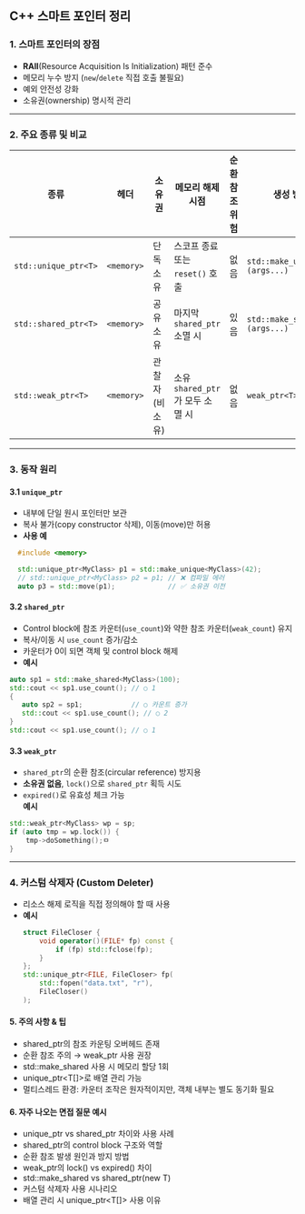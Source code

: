 ## C++ 스마트 포인터 정리

### 1. 스마트 포인터의 장점
- **RAII**(Resource Acquisition Is Initialization) 패턴 준수  
- 메모리 누수 방지 (`new`/`delete` 직접 호출 불필요)  
- 예외 안전성 강화  
- 소유권(ownership) 명시적 관리  

---

### 2. 주요 종류 및 비교

| 종류                    | 헤더               | 소유권        | 메모리 해제 시점                   | 순환 참조 위험     | 생성 방법                          |
|-------------------------|--------------------|---------------|------------------------------------|--------------------|------------------------------------|
| `std::unique_ptr<T>`    | `<memory>`         | 단독 소유     | 스코프 종료 또는 `reset()` 호출    | 없음               | `std::make_unique<T>(args...)`     |
| `std::shared_ptr<T>`    | `<memory>`         | 공유 소유     | 마지막 `shared_ptr` 소멸 시        | 있음               | `std::make_shared<T>(args...)`     |
| `std::weak_ptr<T>`      | `<memory>`         | 관찰자(비소유)| 소유 `shared_ptr`가 모두 소멸 시    | 없음               | `weak_ptr<T> w(sp);`               |

---

### 3. 동작 원리

#### 3.1 `unique_ptr`
- 내부에 단일 원시 포인터만 보관  
- 복사 불가(copy constructor 삭제), 이동(move)만 허용  
- **사용 예**
```cpp
  #include <memory>

  std::unique_ptr<MyClass> p1 = std::make_unique<MyClass>(42);
  // std::unique_ptr<MyClass> p2 = p1; // ❌ 컴파일 에러
  auto p3 = std::move(p1);             // ✅ 소유권 이전
```

#### 3.2 `shared_ptr`
- Control block에 참조 카운터(`use_count`)와 약한 참조 카운터(`weak_count`) 유지  
- 복사/이동 시 `use_count` 증가/감소  
- 카운터가 0이 되면 객체 및 control block 해제  
- **예시**
 ```cpp
auto sp1 = std::make_shared<MyClass>(100);
std::cout << sp1.use_count(); // ○ 1
{
    auto sp2 = sp1;            // ○ 카운트 증가
    std::cout << sp1.use_count(); // ○ 2
}
std::cout << sp1.use_count(); // ○ 1
```

#### 3.3 `weak_ptr`
- `shared_ptr`의 순환 참조(circular reference) 방지용
- **소유권 없음**, `lock()`으로 `shared_ptr` 획득 시도  
- `expired()`로 유효성 체크 가능  
**예시**
```cpp
std::weak_ptr<MyClass> wp = sp;
if (auto tmp = wp.lock()) {
    tmp->doSomething();ㅁ
}

```
---

### 4. 커스텀 삭제자 (Custom Deleter)
- 리소스 해제 로직을 직접 정의해야 할 때 사용  
- **예시**
  ```cpp
  struct FileCloser {
      void operator()(FILE* fp) const {
          if (fp) std::fclose(fp);
      }
  };
  std::unique_ptr<FILE, FileCloser> fp(
      std::fopen("data.txt", "r"),
      FileCloser()
  );
  ```

#### 5. 주의 사항 & 팁
- shared_ptr의 참조 카운팅 오버헤드 존재
- 순환 참조 주의 → weak_ptr 사용 권장
- std::make_shared 사용 시 메모리 할당 1회
- unique_ptr<T[]>로 배열 관리 가능
- 멀티스레드 환경: 카운터 조작은 원자적이지만, 객체 내부는 별도 동기화 필요

#### 6. 자주 나오는 면접 질문 예시
- unique_ptr vs shared_ptr 차이와 사용 사례
- shared_ptr의 control block 구조와 역할
- 순환 참조 발생 원인과 방지 방법
- weak_ptr의 lock() vs expired() 차이
- std::make_shared vs shared_ptr<T>(new T)
- 커스텀 삭제자 사용 시나리오
- 배열 관리 시 unique_ptr<T[]> 사용 이유
